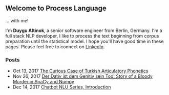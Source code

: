 ## Welcome to Process Language

... with me! 

I'm **Duygu Altinok**, a senior software engineer from Berlin, Germany. I'm a full stack NLP developer, I like to process the text beginning from corpus preparation until the statistical model. 
I hope you'll have good time in these pages.
Please feel free to connect on [LinkedIn](https://www.linkedin.com/in/duygu-altinok-4021389a).


### Posts

* Oct 13, 2017  [The Curious Case of Turkish Articulatory Phonetics](https://cdn.rawgit.com/DuyguA/DuyguA.github.io/master/TPhone.html)
* Nov 26, 2017 [Der Dativ ist dem Genitiv sein Tod: Story of a Bloody Murder in SpaCy and Numpy](https://github.com/DuyguA/DuyguA.github.io/blob/master/DativGenitiv.md)
* Dec 14, 2017 [Chatbot NLU Series, Introduction](https://github.com/DuyguA/DuyguA.github.io/blob/master/ChatbotIntro.md)
